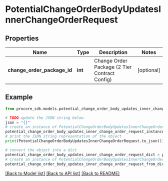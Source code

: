 # PotentialChangeOrderBodyUpdatesInnerChangeOrderRequest


## Properties

Name | Type | Description | Notes
------------ | ------------- | ------------- | -------------
**change_order_package_id** | **int** | Change Order Package (2 Tier Contract Config) | [optional] 

## Example

```python
from procore_sdk.models.potential_change_order_body_updates_inner_change_order_request import PotentialChangeOrderBodyUpdatesInnerChangeOrderRequest

# TODO update the JSON string below
json = "{}"
# create an instance of PotentialChangeOrderBodyUpdatesInnerChangeOrderRequest from a JSON string
potential_change_order_body_updates_inner_change_order_request_instance = PotentialChangeOrderBodyUpdatesInnerChangeOrderRequest.from_json(json)
# print the JSON string representation of the object
print(PotentialChangeOrderBodyUpdatesInnerChangeOrderRequest.to_json())

# convert the object into a dict
potential_change_order_body_updates_inner_change_order_request_dict = potential_change_order_body_updates_inner_change_order_request_instance.to_dict()
# create an instance of PotentialChangeOrderBodyUpdatesInnerChangeOrderRequest from a dict
potential_change_order_body_updates_inner_change_order_request_from_dict = PotentialChangeOrderBodyUpdatesInnerChangeOrderRequest.from_dict(potential_change_order_body_updates_inner_change_order_request_dict)
```
[[Back to Model list]](../README.md#documentation-for-models) [[Back to API list]](../README.md#documentation-for-api-endpoints) [[Back to README]](../README.md)


